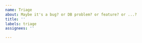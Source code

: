 ```yaml
---
name: Triage
about: Maybe it's a bug? or DB problem? or feature? or ...?
title: ''
labels: triage
assignees: ''

---
```




